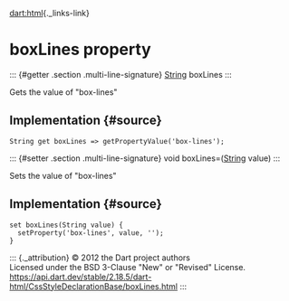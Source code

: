 [dart:html](../../dart-html/dart-html-library){._links-link}

boxLines property
=================

::: {#getter .section .multi-line-signature}
[String](../../dart-core/string-class) boxLines
:::

Gets the value of \"box-lines\"

Implementation {#source}
--------------

``` {.language-dart data-language="dart"}
String get boxLines => getPropertyValue('box-lines');
```

::: {#setter .section .multi-line-signature}
void boxLines=([String](../../dart-core/string-class) value)
:::

Sets the value of \"box-lines\"

Implementation {#source}
--------------

``` {.language-dart data-language="dart"}
set boxLines(String value) {
  setProperty('box-lines', value, '');
}
```

::: {._attribution}
© 2012 the Dart project authors\
Licensed under the BSD 3-Clause \"New\" or \"Revised\" License.\
<https://api.dart.dev/stable/2.18.5/dart-html/CssStyleDeclarationBase/boxLines.html>
:::
